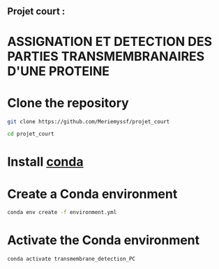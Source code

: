 ## Projet court :
# ASSIGNATION ET DETECTION DES PARTIES TRANSMEMBRANAIRES D'UNE PROTEINE

# Clone the repository
```bash
git clone https://github.com/Meriemyssf/projet_court
```
```bash
cd projet_court
```
# Install [conda](https://docs.conda.io/en/latest/miniconda.html)
# Create a Conda environment
```bash
conda env create -f environment.yml
```
# Activate the Conda environment
```bash
conda activate transmembrane_detection_PC
```

